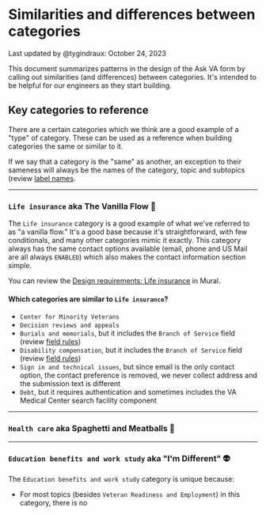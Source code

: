 # Similarities and differences between categories

Last updated by @tygindraux: October 24, 2023

This document summarizes patterns in the design of the Ask VA form by calling out similarities (and differences) between categories. It's intended to be helpful for our engineers as they start building.

## Key categories to reference

There are a certain categories which we think are a good example of a "type" of category. These can be used as a reference when building categories the same or similar to it.

If we say that a category is the "same" as another, an exception to their sameness will always be the names of the category, topic and subtopics (review [label names](https://github.com/department-of-veterans-affairs/va.gov-team/blob/master/products/ask-va/design/Category%2C%20topic%20and%20subtopic%20labels.md).

---

### `Life insurance` aka The Vanilla Flow 🍦

The `Life insurance` category is a good example of what we've referred to as "a vanilla flow." It's a good base because it's straightforward, with few conditionals, and many other categories mimic it exactly. This category always has the same contact options available (email, phone and US Mail are all always `ENABLED`) which also makes the contact information section simple.

You can review the [Design requirements: Life insurance](https://app.mural.co/t/departmentofveteransaffairs9999/m/departmentofveteransaffairs9999/1695423328470/f9c5091530a62f5966b628c21cb9b85ace70d62a?sender=u65f0a75fc7c68f2a5a2a9545) in Mural.

#### Which categories are similar to `Life insurance`?
- `Center for Minority Veterans`
- `Decision reviews and appeals`
- `Burials and memorials`, but it includes the `Branch of Service` field (review [field rules](https://github.com/department-of-veterans-affairs/va.gov-team/blob/master/products/ask-va/design/Field%20rules.md))
- `Disability compensation`, but it includes the `Branch of Service` field (review [field rules](https://github.com/department-of-veterans-affairs/va.gov-team/blob/master/products/ask-va/design/Field%20rules.md))
- `Sign in and technical issues`, but since email is the only contact option, the contact preference is removed, we never collect address and the submission text is different
- `Debt`, but it requires authentication and sometimes includes the VA Medical Center search facility component

---

### `Health care` aka Spaghetti and Meatballs 🍝

---

### `Education benefits and work study` aka "I'm Different" 👽

The `Education benefits and work study` category is unique because:
- For most topics (besides `Veteran Readiness and Employment`) in this category, there is no

